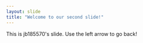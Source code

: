 ```yaml
---
layout: slide
title: "Welcome to our second slide!"
---
```

This is jb185570's slide.
Use the left arrow to go back!
